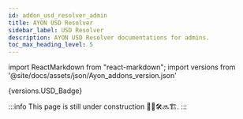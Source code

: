 ```yaml
---
id: addon_usd_resolver_admin
title: AYON USD Resolver
sidebar_label: USD Resolver
description: AYON USD Resolver documentations for admins.
toc_max_heading_level: 5
---
```


import ReactMarkdown from "react-markdown";
import versions from '@site/docs/assets/json/Ayon_addons_version.json'

<ReactMarkdown>
  {versions.USD_Badge}
</ReactMarkdown>


:::info
This page is still under construction 👷🚧🛠️🔜🏗️.
:::